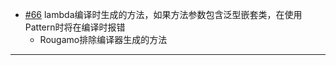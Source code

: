 - [#66](https://github.com/inversionhourglass/Rougamo/issues/66) lambda编译时生成的方法，如果方法参数包含泛型嵌套类，在使用Pattern时将在编译时报错
  - Rougamo排除编译器生成的方法

---
